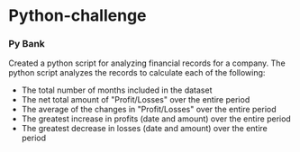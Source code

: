 # Python-challenge

### Py Bank
Created a python script for analyzing financial records for a company. The python script analyzes the records to calculate each of the following: 

- The total number of months included in the dataset
- The net total amount of "Profit/Losses" over the entire period
- The average of the changes in "Profit/Losses" over the entire period
- The greatest increase in profits (date and amount) over the entire period
- The greatest decrease in losses (date and amount) over the entire period

